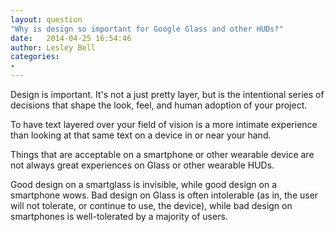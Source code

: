 ```yaml
---
layout: question
"Why is design so important for Google Glass and other HUDs?"
date:   2014-04-25 16:54:46
author: Lesley Bell
categories:
- 
---
```

Design is important. It's not a just pretty layer, but is the intentional series of decisions that shape the look, feel, and human adoption of your project. 

To have text layered over your field of vision is a more intimate experience than looking at that same text on a device in or near your hand.  

Things that are acceptable on a smartphone or other wearable device are not always great experiences on Glass or other wearable HUDs. 

Good design on a smartglass is invisible, while good design on a smartphone wows.  Bad design on Glass is often intolerable (as in, the user will not tolerate, or continue to use, the device), while bad design on smartphones is well-tolerated by a majority of users.  
